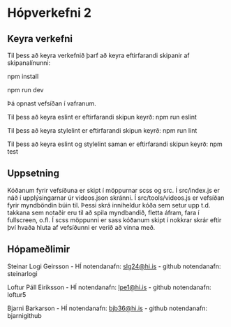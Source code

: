 # Hópverkefni 2

## Keyra verkefni

Til þess að keyra verkefnið þarf að keyra eftirfarandi skipanir af skipanalínunni:

npm install

npm run dev

Þá opnast vefsíðan í vafranum.

Til þess að keyra eslint er eftirfarandi skipun keyrð:
npm run eslint

Til þess að keyra stylelint er eftirfarandi skipun keyrð:
npm run lint

Til þess að keyra eslint og stylelint saman er eftirfarandi skipun keyrð: 
npm test

## Uppsetning 

Kóðanum fyrir vefsíðuna er skipt í möppurnar scss og src. Í src/index.js er náð í upplýsingarnar úr videos.json skránni. Í src/tools/videos.js er vefsíðan fyrir myndböndin búin til. Þessi skrá inniheldur kóða sem setur upp t.d. takkana sem notaðir eru til að spila myndbandið, fletta áfram, fara í fullscreen, o.fl. Í scss möppunni er sass kóðanum skipt í nokkrar skrár eftir því hvaða hluta af vefsíðunni er verið að vinna með. 

## Hópameðlimir

Steinar Logi Geirsson - HÍ notendanafn: slg24@hi.is - github notendanafn: steinarlogi

Loftur Páll Eiriksson - HÍ notendanafn: lpe1@hi.is - github notendanafn: loftur5

Bjarni Barkarson - HÍ notendanafn: bjb36@hi.is  - github notendanafn: bjarnigithub
